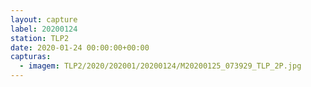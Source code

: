 ```yaml
---
layout: capture
label: 20200124
station: TLP2
date: 2020-01-24 00:00:00+00:00
capturas:
  - imagem: TLP2/2020/202001/20200124/M20200125_073929_TLP_2P.jpg
---
```

